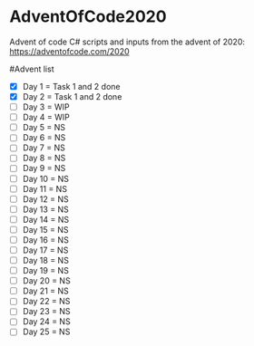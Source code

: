 # AdventOfCode2020

Advent of code C# scripts and inputs from the advent of 2020: https://adventofcode.com/2020


#Advent list

- [x] Day 1 = Task 1 and 2 done
- [x] Day 2 = Task 1 and 2 done
- [ ] Day 3 = WIP
- [ ] Day 4 = WIP
- [ ] Day 5 = NS
- [ ] Day 6 = NS
- [ ] Day 7 = NS
- [ ] Day 8 = NS
- [ ] Day 9 = NS
- [ ] Day 10 = NS
- [ ] Day 11 = NS
- [ ] Day 12 = NS
- [ ] Day 13 = NS
- [ ] Day 14 = NS
- [ ] Day 15 = NS
- [ ] Day 16 = NS
- [ ] Day 17 = NS
- [ ] Day 18 = NS
- [ ] Day 19 = NS
- [ ] Day 20 = NS
- [ ] Day 21 = NS
- [ ] Day 22 = NS
- [ ] Day 23 = NS
- [ ] Day 24 = NS
- [ ] Day 25 = NS